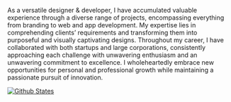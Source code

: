 As a versatile designer & developer, I have accumulated valuable experience through a diverse range of projects, encompassing everything from branding to web and app development. My expertise lies in comprehending clients’ requirements and transforming them into purposeful and visually captivating designs. Throughout my career, I have collaborated with both startups and large corporations, consistently approaching each challenge with unwavering enthusiasm and an unwavering commitment to excellence. I wholeheartedly embrace new opportunities for personal and professional growth while maintaining a passionate pursuit of innovation.


[![Github States](https://github-readme-stats.vercel.app/api/top-langs/?username=zaheralmajed&langs_count=20&card_width=1080)](https://github.com/zaheralmajed)

